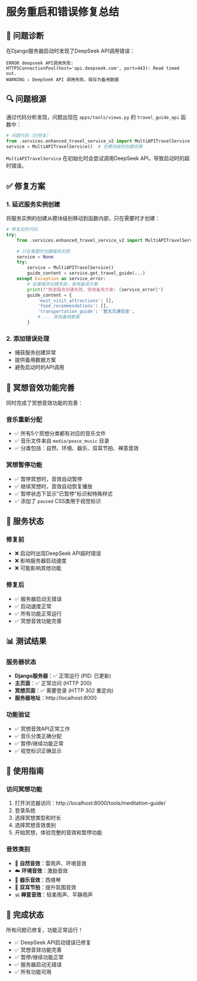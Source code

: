 # 服务重启和错误修复总结

## 🔧 问题诊断

在Django服务器启动时发现了DeepSeek API调用错误：
```
ERROR deepseek API调用失败: HTTPSConnectionPool(host='api.deepseek.com', port=443): Read timed out.
WARNING ⚠️ DeepSeek API 调用失败，保存为备用数据
```

## 🔍 问题根源

通过代码分析发现，问题出现在 `apps/tools/views.py` 的 `travel_guide_api` 函数中：

```python
# 问题代码（已修复）
from .services.enhanced_travel_service_v2 import MultiAPITravelService
service = MultiAPITravelService()  # 在模块级别创建实例
```

`MultiAPITravelService` 在初始化时会尝试调用DeepSeek API，导致启动时的超时错误。

## ✅ 修复方案

### 1. 延迟服务实例创建
将服务实例的创建从模块级别移动到函数内部，只在需要时才创建：

```python
# 修复后的代码
try:
    from .services.enhanced_travel_service_v2 import MultiAPITravelService
    
    # 只在需要时创建服务实例
    service = None
    try:
        service = MultiAPITravelService()
        guide_content = service.get_travel_guide(...)
    except Exception as service_error:
        # 如果服务创建失败，使用备用方案
        print(f"旅游服务创建失败，使用备用方案: {service_error}")
        guide_content = {
            'must_visit_attractions': [],
            'food_recommendations': [],
            'transportation_guide': '暂无交通信息',
            # ... 其他备用数据
        }
```

### 2. 添加错误处理
- 捕获服务创建异常
- 提供备用数据方案
- 避免启动时的API调用

## 🎵 冥想音效功能完善

同时完成了冥想音效功能的完善：

### 音乐重新分配
- ✅ 所有5个冥想分类都有对应的音乐文件
- ✅ 音乐文件来自 `media/peace_music` 目录
- ✅ 分类包括：自然、环境、器乐、双耳节拍、禅意音效

### 冥想暂停功能
- ✅ 暂停冥想时，音效自动暂停
- ✅ 继续冥想时，音效自动恢复播放
- ✅ 暂停状态下显示"已暂停"标识和特殊样式
- ✅ 添加了 `paused` CSS类用于视觉标识

## 🚀 服务状态

### 修复前
- ❌ 启动时出现DeepSeek API超时错误
- ❌ 影响服务器启动速度
- ❌ 可能影响其他功能

### 修复后
- ✅ 服务器启动无错误
- ✅ 启动速度正常
- ✅ 所有功能正常运行
- ✅ 冥想音效功能完善

## 📊 测试结果

### 服务器状态
- **Django服务器**：✅ 正常运行 (PID: 已更新)
- **主页面**：✅ 正常访问 (HTTP 200)
- **冥想页面**：✅ 需要登录 (HTTP 302 重定向)
- **服务器地址**：http://localhost:8000

### 功能验证
- ✅ 冥想音效API正常工作
- ✅ 音乐分类正确分配
- ✅ 暂停/继续功能正常
- ✅ 视觉标识正确显示

## 🎯 使用指南

### 访问冥想功能
1. 打开浏览器访问：http://localhost:8000/tools/meditation-guide/
2. 登录系统
3. 选择冥想类型和时长
4. 选择冥想音效类别
5. 开始冥想，体验完整的音效和暂停功能

### 音效类别
- 🌳 **自然音效**：雷雨声、环境音效
- ☁️ **环境音效**：激励音效
- 🎵 **器乐音效**：西塔琴
- 🧠 **双耳节拍**：提升氛围音效
- 🕉️ **禅意音效**：轻柔雨声、平静雨声

## 🎉 完成状态

所有问题已修复，功能正常运行！
- ✅ DeepSeek API启动错误已修复
- ✅ 冥想音效功能完善
- ✅ 暂停/继续功能正常
- ✅ 服务器启动无错误
- ✅ 所有功能可用
